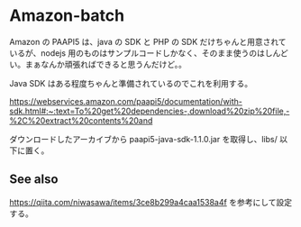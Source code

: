 # Amazon-batch

Amazon の PAAPI5 は、java の SDK と PHP の SDK だけちゃんと用意されているが、nodejs 用のものはサンプルコードしかなく、そのまま使うのはしんどい。まぁなんか頑張ればできると思うんだけど。。

Java SDK はある程度ちゃんと準備されているのでこれを利用する。

https://webservices.amazon.com/paapi5/documentation/with-sdk.html#:~:text=To%20get%20dependencies-,download%20zip%20file,-%2C%20extract%20contents%20and

ダウンロードしたアーカイブから paapi5-java-sdk-1.1.0.jar を取得し、libs/ 以下に置く。

## See also

https://qiita.com/niwasawa/items/3ce8b299a4caa1538a4f を参考にして設定する。
